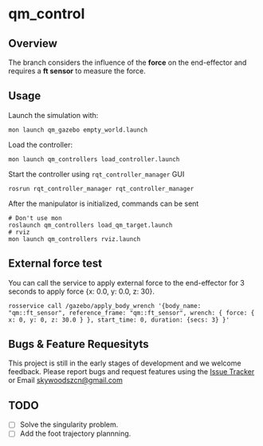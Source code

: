 # qm_control

## Overview

The branch considers the influence of the **force** on the end-effector and requires a **ft sensor** to measure the force.

## Usage

Launch the simulation with:

```
mon launch qm_gazebo empty_world.launch
```

Load the controller:

```
mon launch qm_controllers load_controller.launch
```

Start the controller using `rqt_controller_manager` GUI

```
rosrun rqt_controller_manager rqt_controller_manager
```

After the manipulator is initialized, commands can be sent

```
# Don't use mon
roslaunch qm_controllers load_qm_target.launch 
# rviz
mon launch qm_controllers rviz.launch
```

## External force test

You can call the service to apply external force to the end-effector for 3 seconds to apply force {x: 0.0, y: 0.0, z: 30}.

```
rosservice call /gazebo/apply_body_wrench '{body_name: "qm::ft_sensor", reference_frame: "qm::ft_sensor", wrench: { force: { x: 0, y: 0, z: 30.0 } }, start_time: 0, duration: {secs: 3} }'
```

## Bugs & Feature Requesityts

This project is still in the early stages of development and we welcome feedback.  Please report bugs and request features using the [Issue Tracker](https://github.com/skywoodsz/qm_control/issues) or Email skywoodszcn@gmail.com

## TODO

- [ ] Solve the singularity problem.
- [ ] Add the foot trajectory plannning.
